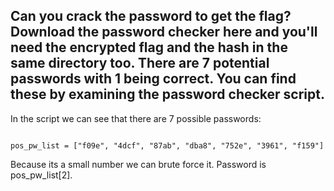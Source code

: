## Can you crack the password to get the flag? Download the password checker here and you'll need the encrypted flag and the hash in the same directory too. There are 7 potential passwords with 1 being correct. You can find these by examining the password checker script.

In the script we can see that there are 7 possible passwords:

```console

pos_pw_list = ["f09e", "4dcf", "87ab", "dba8", "752e", "3961", "f159"]

```
Because its a small number we can brute force it. Password is pos_pw_list[2].

